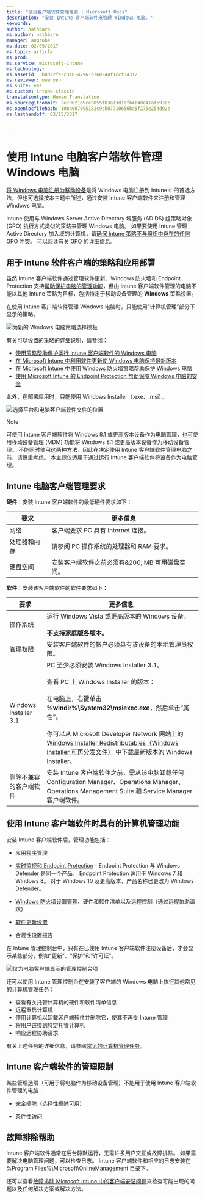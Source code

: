 ```yaml
---
title: "使用客户端软件管理电脑 | Microsoft Docs"
description: "安装 Intune 客户端软件来管理 Windows 电脑。"
keywords: 
author: nathbarn
ms.author: nathbarn
manager: angrobe
ms.date: 02/09/2017
ms.topic: article
ms.prod: 
ms.service: microsoft-intune
ms.technology: 
ms.assetid: 3b8d22fe-c318-4796-b760-44f1ccf34312
ms.reviewer: owenyen
ms.suite: ems
ms.custom: intune-classic
translationtype: Human Translation
ms.sourcegitcommit: 2e7062169ceb855f03a13d1afb4b4de41af593ac
ms.openlocfilehash: 10ba007095182c9cb07710656ba5f275e254d92e
ms.lasthandoff: 02/15/2017


---
```


# <a name="manage-windows-pcs-with-intune-pc-client-software"></a>使用 Intune 电脑客户端软件管理 Windows 电脑
[将 Windows 电脑注册为移动设备](set-up-windows-device-management-with-microsoft-intune.md)是将 Windows 电脑注册到 Intune 中的首选方法，但也可选择按本主题中所述，通过安装 Intune 客户端软件来注册和管理 Windows 电脑。

Intune 使用与 Windows Server Active Directory 域服务 (AD DS) 组策略对象 (GPO) 执行方式类似的策略来管理 Windows 电脑。 如果要使用 Intune 管理 Active Directory 加入域的计算机，请[确保 Intune 策略不与组织中存在的任何 GPO 冲突](resolve-gpo-and-microsoft-intune-policy-conflicts.md)。 可以阅读有关 [GPO](https://technet.microsoft.com/library/hh147307.aspx) 的详细信息。

## <a name="policies-and-app-deployments-for-the-intune-software-client"></a>用于 Intune 软件客户端的策略和应用部署

虽然 Intune 客户端软件通过管理软件更新、Windows 防火墙和 Endpoint Protection 支持[帮助保护电脑的管理功能](policies-to-protect-windows-pcs-in-microsoft-intune.md)，但由 Intune 客户端软件管理的电脑不能以其他 Intune 策略为目标，包括特定于移动设备管理的 **Windows** 策略设置。 

在使用 Intune 客户端软件管理 Windows 电脑时，只能使用“计算机管理”部分下显示的策略。

  ![为新的 Windows 电脑策略选择模板](../media/select-template-for-pc-policy.png)

有关可以设置的策略的详细说明，请参阅：

- [使用策略帮助保护运行 Intune 客户端软件的 Windows 电脑](https://docs.microsoft.com/intune/deploy-use/policies-to-protect-windows-pcs-in-microsoft-intune)
- [在 Microsoft Intune 中利用软件更新使 Windows 电脑保持最新版本](https://docs.microsoft.com/intune/deploy-use/keep-windows-pcs-up-to-date-with-software-updates-in-microsoft-intune)
- [在 Microsoft Intune 中使用 Windows 防火墙策略帮助保护 Windows 电脑](https://docs.microsoft.com/intune/deploy-use/help-protect-windows-pcs-using-windows-firewall-policies-in-microsoft-intune)
- [使用 Microsoft Intune 的 Endpoint Protection 帮助保障 Windows 电脑的安全](https://docs.microsoft.com/intune/deploy-use/help-secure-windows-pcs-with-endpoint-protection-for-microsoft-intune)

此外，在部署应用时，只能使用 Windows Installer（.exe、.msi）。

  ![选择平台和电脑客户端软件文件的位置](../media/select-platform-of-software-files-for-pc-agent.png)

> [!NOTE]
> 可使用 Intune 客户端软件将 Windows 8.1 或更高版本设备作为电脑管理，也可使用移动设备管理 (MDM) 功能将 Windows 8.1 或更高版本设备作为移动设备管理。 不能同时使用这两种方法，因此在决定使用 Intune 客户端软件管理电脑之前，请慎重考虑。 本主题仅适用于通过运行 Intune 客户端软件将设备作为电脑管理。

## <a name="requirements-for-intune-pc-client-management"></a>Intune 电脑客户端管理要求

**硬件**：安装 Intune 客户端软件的最低硬件要求如下：

|要求|更多信息|
|---------------|--------------------|
|网络|客户端要求 PC 具有 Internet 连接。|
|处理器和内存|请参阅 PC 操作系统的处理器和 RAM 要求。|
|硬盘空间|安装客户端软件之前必须有&200; MB 可用磁盘空间。|

**软件**：安装该客户端软件的软件要求如下：

|要求|更多信息|
|---------------|--------------------|
|操作系统 | 运行 Windows Vista 或更高版本的 Windows 设备。 </br></br>**不支持家庭版各版本。**|
|管理权限|安装客户端软件的帐户必须具有该设备的本地管理员权限。|
|Windows Installer 3.1|PC 至少必须安装 Windows Installer 3.1。<br /><br />查看 PC 上 Windows Installer 的版本：<br /><br />  在电脑上，右键单击 **%windir%\System32\msiexec.exe**，然后单击“属性”。<br /><br />你可以从 Microsoft Developer Network 网站上的 [Windows Installer Redistributables（Windows Installer 可再分发文件）](http://go.microsoft.com/fwlink/?LinkID=234258) 中下载最新版本的 Windows Installer。|
|删除不兼容的客户端软件|安装 Intune 客户端软件之前，需从该电脑卸载任何 Configuration Manager、Operations Manager、Operations Management Suite 和 Service Manager 客户端软件。|

## <a name="computer-management-capabilities-with-the-intune-client-software"></a>使用 Intune 客户端软件时具有的计算机管理功能

安装 Intune 客户端软件后，管理功能包括： 

- [应用程序管理](deploy-apps-in-microsoft-intune.md)

- [实时监视和 Endpoint Protection](help-secure-windows-pcs-with-endpoint-protection-for-microsoft-intune.md) - Endpoint Protection 与 Windows Defender 是同一个产品。 Endpoint Protection 适用于 Windows 7 和 Windows 8。 对于 Windows 10 及更高版本，产品名称已更改为 Windows Defender。

- [Windows 防火墙设置管理](help-protect-windows-pcs-using-windows-firewall-policies-in-microsoft-intune.md)、硬件和软件清单以及远程控制（通过远程协助请求）

- [软件更新设置](keep-windows-pcs-up-to-date-with-software-updates-in-microsoft-intune.md)

- 合规性设置报告

在 Intune 管理控制台中，只有在已使用 Intune 客户端软件注册设备后，才会显示某些部分，例如“更新”、“保护”和“许可证”。

  ![仅为电脑客户端显示的管理控制台项](../media/admin-console-settings-only-for-pc-agent.png)

还可以使用 Intune 管理控制台在安装了客户端的 Windows 电脑上执行其他常见的计算机管理任务：

-   查看有关托管计算机的硬件和软件清单信息
-   远程重启计算机
-   停用计算机以卸载客户端软件并删除它，使其不再受 Intune 管理
-   将用户链接到特定托管计算机
-   响应远程协助请求

有关上述任务的详细信息，请参阅[常见的计算机管理任务](common-windows-pc-management-tasks-with-the-microsoft-intune-computer-client.md)。

## <a name="management-limitations-of-the-intune-client-software"></a>Intune 客户端软件的管理限制

某些管理选项（可用于将电脑作为移动设备管理）不能用于使用 Intune 客户端软件管理的电脑：

-   完全擦除（选择性擦除可用）

-   条件性访问

## <a name="help-with-troubleshooting"></a>故障排除帮助

Intune 客户端软件通常在后台静默运行，无需许多用户交互或故障排除。 如果需要解决电脑管理问题，可以检查日志。 Intune 客户端软件和相应的日志安装在 %Program Files%\Microsoft\OnlineManagement 目录下。

还可以查看[故障排除 Microsoft Intune 中的客户端安装问题](/intune/troubleshoot/troubleshoot-client-setup-in-microsoft-intune)来检查可能出现的问题以及任何解决方案或解决方法。

